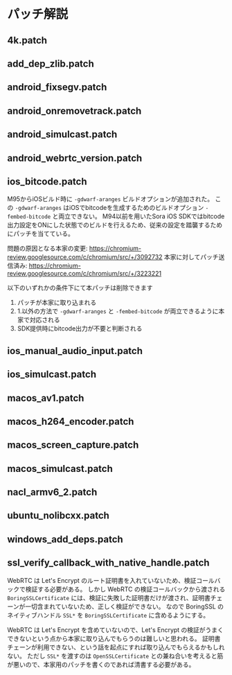 # パッチ解説

## 4k.patch


## add_dep_zlib.patch


## android_fixsegv.patch


## android_onremovetrack.patch


## android_simulcast.patch


## android_webrtc_version.patch


## ios_bitcode.patch

M95からiOSビルド時に `-gdwarf-aranges` ビルドオプションが追加された。
この `-gdwarf-aranges` はiOSでbitcodeを生成するためのビルドオプション `-fembed-bitcode` と両立できない。
M94以前を用いたSora iOS SDKではbitcode出力設定をONにした状態でのビルドを行えるため、従来の設定を踏襲するためにパッチを当てている。

問題の原因となる本家の変更: https://chromium-review.googlesource.com/c/chromium/src/+/3092732
本家に対してパッチ送信済み: https://chromium-review.googlesource.com/c/chromium/src/+/3223221

以下のいずれかの条件下にて本パッチは削除できます

1. パッチが本家に取り込まれる
2. 1.以外の方法で `-gdwarf-aranges` と `-fembed-bitcode` が両立できるように本家で対応される
3. SDK提供時にbitcode出力が不要と判断される

## ios_manual_audio_input.patch


## ios_simulcast.patch


## macos_av1.patch


## macos_h264_encoder.patch


## macos_screen_capture.patch


## macos_simulcast.patch


## nacl_armv6_2.patch


## ubuntu_nolibcxx.patch


## windows_add_deps.patch


## ssl_verify_callback_with_native_handle.patch

WebRTC は Let's Encrypt のルート証明書を入れていないため、検証コールバックで検証する必要がある。
しかし WebRTC の検証コールバックから渡される `BoringSSLCertificate` には、検証に失敗した証明書だけが渡され、証明書チェーンが一切含まれていないため、正しく検証ができない。
なので BoringSSL のネイティブハンドル `SSL*` を `BoringSSLCertificate` に含めるようにする。

WebRTC は Let's Encrypt を含めていないので、Let's Encrypt の検証がうまくできないという点から本家に取り込んでもらうのは難しいと思われる。
証明書チェーンが利用できない、という話を起点にすれば取り込んでもらえるかもしれない。
ただし `SSL*` を渡すのは `OpenSSLCertificate` との兼ね合いを考えると筋が悪いので、本家用のパッチを書くのであれば清書する必要がある。
